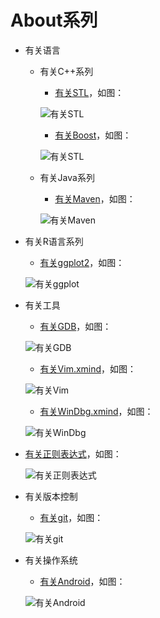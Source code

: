 ﻿About系列
=====

* 有关语言
  * 有关C++系列
     * [有关STL](有关语言/有关C++系列/有关STL.xmind)，如图：

     ![有关STL](doc/有关STL.png)
     
     * [有关Boost](有关语言/有关C++系列/有关Boost.xmind)，如图：

     ![有关STL](doc/有关Boost.png)
     
   * 有关Java系列
   	 * [有关Maven](有关语言/有关Java系列/有关Maven.xmind)，如图：

     ![有关Maven](doc/有关Maven.png)
     
 * 有关R语言系列
 	* [有关ggplot2](有关语言/有关R语言系列/有关ggplot2.xmind)，如图：

 	![有关ggplot](doc/有关ggplot2.png)

 * 有关工具
 	* [有关GDB](有关工具/有关GDB.xmind)，如图：

 	![有关GDB](doc/有关GDB.png)
 	
 	* [有关Vim.xmind](有关工具/有关Vim.xmind)，如图：

 	![有关Vim](doc/有关Vim.png)
 	
 	* [有关WinDbg.xmind](有关工具/有关WinDbg.xmind)，如图：

 	![有关WinDbg](doc/有关WinDbg.png)
 	

* [有关正则表达式](有关正则表达式.xmind)，如图：

	![有关正则表达式](doc/有关正则表达式.png)
	
 
* 有关版本控制
 	* [有关git](有关工具/有关git/有关Git.xmind)，如图：

 	![有关git](doc/有关Git.png)
 	
 	
 * 有关操作系统
 	* [有关Android](有关操作系统/有关Android.xmind)，如图：

 	![有关Android](doc/有关Android.png)
 
